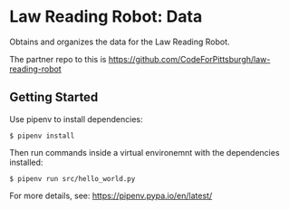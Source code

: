 # Law Reading Robot: Data
Obtains and organizes the data for the Law Reading Robot.

The partner repo to this is https://github.com/CodeForPittsburgh/law-reading-robot


## Getting Started

Use pipenv to install dependencies:
```
$ pipenv install
```

Then run commands inside a virtual environemnt with the dependencies installed:
```
$ pipenv run src/hello_world.py
```

For more details, see: https://pipenv.pypa.io/en/latest/
